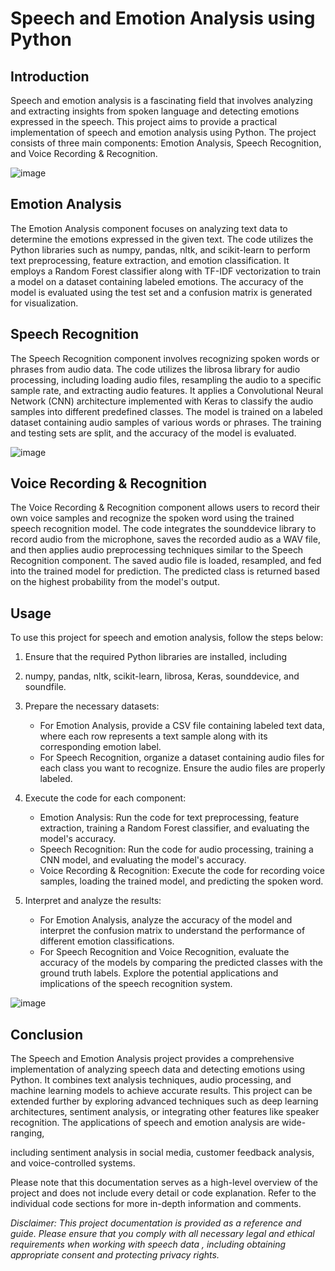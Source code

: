 # Speech and Emotion Analysis using Python

## Introduction
Speech and emotion analysis is a fascinating field that involves analyzing 
and extracting insights from spoken language and detecting emotions expressed in 
the speech. This project aims to provide a practical implementation of speech and 
emotion analysis using Python. The project consists of three main components: 
Emotion Analysis, Speech Recognition, and Voice Recording & Recognition.

![image](https://github.com/VD0023/SpeechAndEmotionAnalysis/assets/99820386/a6b08c60-cb64-4232-bbf8-77020343c495)


## Emotion Analysis
The Emotion Analysis component focuses on analyzing text data to determine the 
emotions expressed in the given text. The code utilizes the Python libraries such 
as numpy, pandas, nltk, and scikit-learn to perform text preprocessing, feature 
extraction, and emotion classification. It employs a Random Forest classifier 
along with TF-IDF vectorization to train a model on a dataset containing labeled 
emotions. The accuracy of the model is evaluated using the test set and a confusion
matrix is generated for visualization.

## Speech Recognition
The Speech Recognition component involves recognizing spoken words or phrases from
audio data. The code utilizes the librosa library for audio processing, including 
loading audio files, resampling the audio to a specific sample rate, and extracting 
audio features. It applies a Convolutional Neural Network (CNN) architecture 
implemented with Keras to classify the audio samples into different predefined
classes. The model is trained on a labeled dataset containing audio samples of 
various words or phrases. The training and testing sets are split, and the accuracy
of the model is evaluated.

![image](https://github.com/VD0023/SpeechAndEmotionAnalysis/assets/99820386/c0047188-676a-4b0a-ad5d-13c45301e8f2)

## Voice Recording & Recognition
The Voice Recording & Recognition component allows users to record their own voice 
samples and recognize the spoken word using the trained speech recognition model. 
The code integrates the sounddevice library to record audio from the microphone, 
saves the recorded audio as a WAV file, and then applies audio preprocessing techniques
similar to the Speech Recognition component. The saved audio file is loaded, resampled, 
and fed into the trained model for prediction. The predicted class is returned based on 
the highest probability from the model's output.

## Usage
To use this project for speech and emotion analysis, follow the steps below:

1. Ensure that the required Python libraries are installed, including 
2. numpy, pandas, nltk, scikit-learn, librosa, Keras, sounddevice, and soundfile.

2. Prepare the necessary datasets:
   - For Emotion Analysis, provide a CSV file containing labeled text data,
      where each row represents a text sample along with its corresponding emotion label.
   - For Speech Recognition, organize a dataset containing audio files for each
      class you want to recognize. Ensure the audio files are properly labeled.

3. Execute the code for each component:
   - Emotion Analysis: Run the code for text preprocessing, feature extraction, 
     training a Random Forest classifier, and evaluating the model's accuracy.
   - Speech Recognition: Run the code for audio processing, training a CNN model,
     and evaluating the model's accuracy.
   - Voice Recording & Recognition: Execute the code for recording voice samples, 
     loading the trained model, and predicting the spoken word.

4. Interpret and analyze the results:
   - For Emotion Analysis, analyze the accuracy of the model and interpret the 
     confusion matrix to understand the performance of different emotion classifications.
   - For Speech Recognition and Voice Recognition, evaluate the accuracy of the
     models by comparing the predicted classes with the ground truth labels. Explore 
     the potential applications and implications of the speech recognition system.

![image](https://github.com/VD0023/SpeechAndEmotionAnalysis/assets/99820386/15a239e2-36d2-4520-a3f2-fc14641c6328)


## Conclusion
The Speech and Emotion Analysis project provides a comprehensive implementation of 
analyzing speech data and detecting emotions using Python. It combines text analysis 
techniques, audio processing, and machine learning models to achieve accurate results.
This project can be extended further by exploring advanced techniques such as deep learning
architectures, sentiment analysis, or integrating other features like speaker recognition.
The applications of speech and emotion analysis are wide-ranging,

 including sentiment analysis in social media, customer feedback analysis, and voice-controlled systems.

Please note that this documentation serves as a high-level overview of the project
and does not include every detail or code explanation. Refer to the individual code sections
for more in-depth information and comments.

*Disclaimer: This project documentation is provided as a reference and guide. Please ensure
that you comply with all necessary legal and ethical requirements when working with speech data
, including obtaining appropriate consent and protecting privacy rights.*
